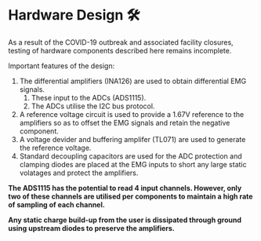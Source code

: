 # Hardware Design :hammer_and_wrench:

As a result of the COVID-19 outbreak and associated facility closures, testing of hardware components described here remains incomplete.

Important features of the design:

1. The differential amplifiers (INA126) are used to obtain differential EMG signals.
   1. These input to the ADCs (ADS1115).
   1. The ADCs utilise the I2C bus protocol.
2. A reference voltage circuit is used to provide a 1.67V reference to the amplifiers so as to offset the EMG signals and retain the negative component.
4. A voltage devider and buffering amplifer (TL071) are used to generate the reference voltage.
5. Standard decoupling capacitors are used for the ADC protection and clamping diodes are placed at the EMG inputs to short any large static volatages and protect the amplifiers. 

**The ADS1115 has the potential to read 4 input channels. However, only two of these channels are utilised per components to maintain a high rate of sampling of each channel.**

**Any static charge build-up from the user is dissipated through ground using upstream diodes to preserve the amplifiers.**
